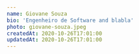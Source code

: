 ```yaml
---
name: Giovane Souza
bio: 'Engenheiro de Software and blabla'
photo: giovane-souza.jpeg
createdAt: 2020-10-26T17:01:00
updatedAt: 2020-10-26T17:01:00
---
```

